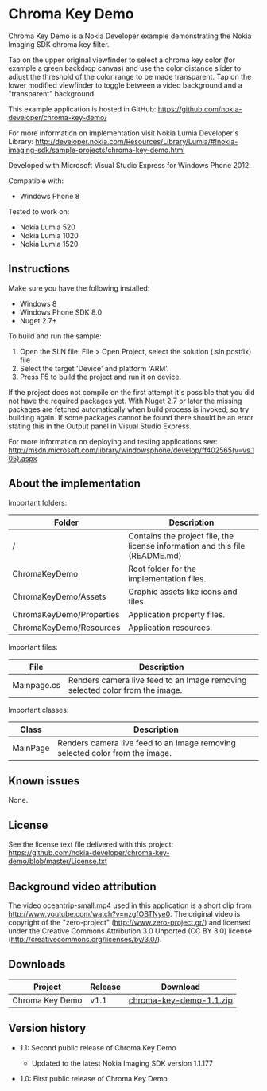 Chroma Key Demo
===============

Chroma Key Demo is a Nokia Developer example demonstrating the Nokia Imaging SDK chroma key filter.

Tap on the upper original viewfinder to select a chroma key color (for example a green backdrop canvas)
and use the color distance slider to adjust the threshold of the color range to be made transparent.
Tap on the lower modified viewfinder to toggle between a video background and a "transparent" background.

This example application is hosted in GitHub:
https://github.com/nokia-developer/chroma-key-demo/

For more information on implementation visit Nokia Lumia Developer's Library:
http://developer.nokia.com/Resources/Library/Lumia/#!nokia-imaging-sdk/sample-projects/chroma-key-demo.html

Developed with Microsoft Visual Studio Express for Windows Phone 2012.

Compatible with:

 * Windows Phone 8

Tested to work on:

 * Nokia Lumia 520
 * Nokia Lumia 1020
 * Nokia Lumia 1520


Instructions
------------

Make sure you have the following installed:

* Windows 8
* Windows Phone SDK 8.0
* Nuget 2.7+

To build and run the sample:

1. Open the SLN file:
   File > Open Project, select the solution (.sln postfix) file
2. Select the target 'Device' and platform 'ARM'.
3. Press F5 to build the project and run it on device.

If the project does not compile on the first attempt it's possible that you
did not have the required packages yet. With Nuget 2.7 or later the missing
packages are fetched automatically when build process is invoked, so try
building again. If some packages cannot be found there should be an
error stating this in the Output panel in Visual Studio Express.

For more information on deploying and testing applications see:
http://msdn.microsoft.com/library/windowsphone/develop/ff402565(v=vs.105).aspx


About the implementation
------------------------

Important folders:

| Folder | Description |
| ------ | ----------- |
| / | Contains the project file, the license information and this file (README.md) |
| ChromaKeyDemo | Root folder for the implementation files.  |
| ChromaKeyDemo/Assets | Graphic assets like icons and tiles. |
| ChromaKeyDemo/Properties | Application property files. |
| ChromaKeyDemo/Resources | Application resources. |

Important files:

| File | Description |
| ---- | ----------- |
| Mainpage.cs | Renders camera live feed to an Image removing selected color from the image. |

Important classes:

| Class | Description |
| ----- | ----------- |
| MainPage | Renders camera live feed to an Image removing selected color from the image. |


Known issues
------------

None.


License
-------

See the license text file delivered with this project: https://github.com/nokia-developer/chroma-key-demo/blob/master/License.txt


Background video attribution
----------------------------

The video oceantrip-small.mp4 used in this application is a short clip from
http://www.youtube.com/watch?v=nzgfOBTNye0. The original video is copyright of the
"zero-project" (http://www.zero-project.gr/) and licensed under the Creative Commons
Attribution 3.0 Unported (CC BY 3.0) license (http://creativecommons.org/licenses/by/3.0/).


Downloads
---------

| Project | Release | Download |
| ------- | --------| -------- |
| Chroma Key Demo | v1.1 | [chroma-key-demo-1.1.zip](https://github.com/nokia-developer/chroma-key-demo/archive/v1.1.zip) |


Version history
---------------

* 1.1: Second public release of Chroma Key Demo
  - Updated to the latest Nokia Imaging SDK version 1.1.177

* 1.0: First public release of Chroma Key Demo
